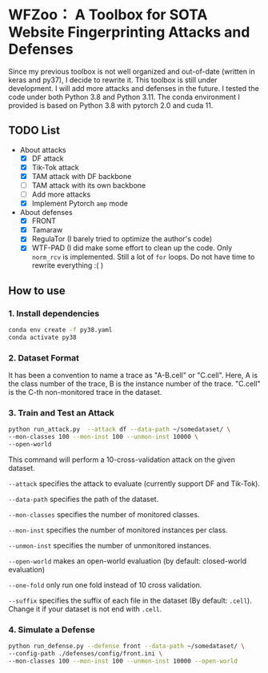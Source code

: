 # WFZoo： A Toolbox for SOTA Website Fingerprinting Attacks and Defenses
Since my previous toolbox is not well organized and out-of-date (written in keras and py37), I decide to rewrite it. This toolbox is still under development. I will add more attacks and defenses in the future.
I tested the code under both Python 3.8 and Python 3.11. The conda environment I provided is based on Python 3.8 with pytorch 2.0 and cuda 11.

## TODO List
- About attacks
    - [x] DF attack
    - [x] Tik-Tok attack
    - [x] TAM attack with DF backbone
    - [ ] TAM attack with its own backbone
    - [ ] Add more attacks
    - [x] Implement Pytorch ``amp`` mode
- About defenses
    - [x] FRONT
    - [x] Tamaraw
    - [x] RegulaTor (I barely tried to optimize the author's code)
    - [x] WTF-PAD (I did make some effort to clean up the code. Only `norm_rcv` is implemented. Still a lot of `for` loops. Do not have time to rewrite everything :( )

## How to use
### 1. Install dependencies

```bash
conda env create -f py38.yaml
conda activate py38
```

### 2. Dataset Format
It has been a convention to name a trace as "A-B.cell" or "C.cell". 
Here, A is the class number of the trace, B is the instance number of the trace. 
"C.cell" is the C-th non-monitored trace in the dataset.

### 3. Train and Test an Attack
```bash
python run_attack.py  --attack df --data-path ~/somedataset/ \
--mon-classes 100 --mon-inst 100 --unmon-inst 10000 \
--open-world
```
This command will perform a 10-cross-validation attack on the given dataset. 

``--attack`` specifies the attack to evaluate (currently support DF and Tik-Tok).

``--data-path`` specifies the path of the dataset.

``--mon-classes`` specifies the number of monitored classes.

``--mon-inst`` specifies the number of monitored instances per class.

``--unmon-inst`` specifies the number of unmonitored instances.

``--open-world`` makes an open-world evaluation (by default: closed-world evaluation)

``--one-fold`` only run one fold instead of 10 cross validation.

``--suffix`` specifies the suffix of each file in the dataset (By default: `.cell`). 
Change it if your dataset is not end with `.cell`.

### 4. Simulate a Defense
```bash
python run_defense.py --defense front --data-path ~/somedataset/ \
--config-path ./defenses/config/front.ini \
--mon-classes 100 --mon-inst 100 --unmon-inst 10000 --open-world
```